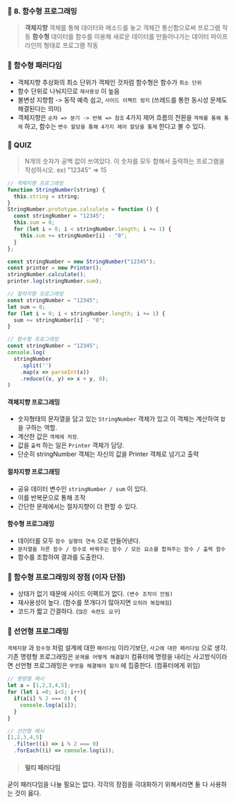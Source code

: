 ### 📌 8. 함수형 프로그래밍

> **객체지향**
객체를 통해 데이터와 메소드를 놓고 객체간 통신함으로써 프로그램 작동
**함수형**
데이터를 함수를 이용해 새로운 데이터를 만들어나가는 데이터 파이프라인의 형태로 프로그램 작동

### 📌 함수형 패러다임

- 객체지향 추상화의 최소 단위가 객체인 것처럼 함수형은 함수가 `최소 단위`
- 함수 단위로 나눠지므로 `재사용성` 이 높음
- 불변성 지향함 -> 동작 예측 쉽고, `사이드 이펙트 방지` (쓰레드를 통한 동시성 문제도 해결된다는 의미)
- 객체지향은 `순차 => 분기 -> 반복 => 참조` 4가지 제어 흐름의 전환을 `객체를 통해 통제` 하고, 함수는 `변수 할당을 통해 4가지 제어 할당을 통제` 한다고 볼 수 있다.

### 📌 QUIZ

> N개의 숫자가 공백 없이 쓰여있다.
> 이 숫자를 모두 합해서 출력하는 프로그램을 작성하시오.
> ex) "12345" => 15

```js
// 객체지향 프로그래밍
function StringNumber(string) {
  this.string = string;
}
StringNumber.prototype.calculate = function () {
  const stringNumber = "12345";
  this.sum = 0;
  for (let i = 0; i < stringNumber.length; i += 1) {
    this.sum += stringNumber[i] - "0";
  }
};

const stringNumber = new StringNumber("12345");
const printer = new Printer();
stringNumber.calculate();
printer.log(stringNumber.sum);

// 절차지향 프로그래밍
const stringNumber = "12345";
let sum = 0;
for (let i = 0; i < stringNumber.length; i += 1) {
  sum += stringNumber[i] - "0";
}

// 함수형 프로그래밍
const stringNumber = "12345";
console.log(
  stringNumber
  	.split('')
  	.map(x => parseInt(x))
  	.reduce((x, y) => x + y, 0);
)
```

#### 객체지향 프로그래밍

- 숫자형태의 문자열을 담고 있는 `StringNumber` 객체가 있고 이 객체는 계산하여 `합` 을 구하는 역할.
- 계산한 값은 `객체에 저장`.
- 값을 `출력` 하는 일은 `Printer` 객체가 담당.
- 단순히 stringNumber 객체는 자신의 값을 Printer 객체로 넘기고 출력

#### 절차지향 프로그래밍

- 공유 데이터 변수인 `stringNumber / sum` 이 있다.
- 이를 반복문으로 통해 조작
- 간단한 문제에서는 절차지향이 더 편할 수 있다.

#### 함수형 프로그래밍

- 데이터를 모두 `함수 실행의 연속` 으로 만들어낸다.
- `문자열을 자른 함수 / 정수로 바꿔주는 함수 / 모든 요소를 합쳐주는 함수 / 출력 함수`
- 함수를 조합하여 결과를 도출한다.

### 📌 함수형 프로그래밍의 장점 (이자 단점)

- 상태가 없기 때문에 사이드 이펙트가 없다. `(변수 조작이 안됨)`
- 재사용성이 높다. (함수를 쪼개다가 많아지면 `오히려 복잡해짐`)
- 코드가 짧고 간결하다. (`많은 숙련도 요구`)


### 📌 선언형 프로그래밍

`객체지향` 과 `함수형` 처럼 설계에 대한 `패러다임` 이라기보단, `사고에 대한 패러다임` 으로 생각. 
기존 명령형 프로그래밍은 `문제를 어떻게 해결할지` 컴퓨터에 명령을 내리는 사고방식이라면 선언형 프로그래밍은 `무엇을 해결해야 할지` 에 집중한다. (컴퓨터에게 위임)

```js
// 명령형 예시
let a = [1,2,3,4,5];
for (let i =0; i<5; i++){
  if(a[i] % 2 === 0) {
    console.log(a[i]);
  }
}

// 선언형 예시
[1,2,3,4,5]
  .filter((i) => i % 2 === 0)
  .forEach((i) => console.log(i));
```

> #### 멀티 패러다임
굳이 패러다임을 나눌 필요는 없다. 각각의 장점을 극대화하기 위해서라면 둘 다 사용하는 것이 옳다.


